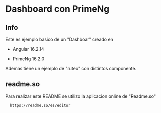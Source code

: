 # Dashboard con PrimeNg

## Info

Este es ejemplo basico de un "Dashboar" creado en 

- Angular 16.2.14 

- PrimeNg 16.2.0

Ademas tiene un ejemplo de "ruteo" con distintos componente.


## readme.so

Para realizar este README se utilizo la aplicacion online de "Readme.so"

```bash
  https://readme.so/es/editor
```
